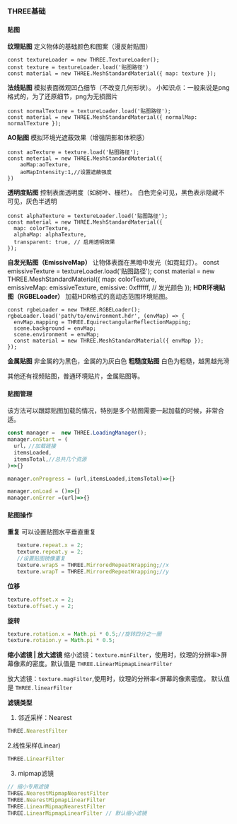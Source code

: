### THREE基础
#### 贴图
__纹理贴图__
定义物体的基础颜色和图案（漫反射贴图）
```
const textureLoader = new THREE.TextureLoader();
const texture = textureLoader.load('贴图路径')
const material = new THREE.MeshStandardMaterial({ map: texture });
```
__法线贴图__
模拟表面微观凹凸细节（不改变几何形状）。
小知识点：一般来说是png格式的，为了还原细节，png为无损图片
```
const normalTexture = textureLoader.load('贴图路径');
const material = new THREE.MeshStandardMaterial({ normalMap: normalTexture });
```

__AO贴图__
模拟环境光遮蔽效果（增强阴影和体积感）
```
const aoTexture = texture.load('贴图路径');
const meterial = new THREE.MeshStandardMaterial({
    aoMap:aoTexture,
    aoMapIntensity:1,//设置遮蔽强度
})
```
__透明度贴图__
控制表面透明度（如树叶、栅栏）。
白色完全可见，黑色表示隐藏不可见，灰色半透明
```
const alphaTexture = textureLoader.load('贴图路径');
const material = new THREE.MeshStandardMaterial({
  map: colorTexture,
  alphaMap: alphaTexture,
  transparent: true, // 启用透明效果
});
```
__自发光贴图（EmissiveMap）__
让物体表面在黑暗中发光（如霓虹灯）。
const emissiveTexture = textureLoader.load('贴图路径');
const material = new THREE.MeshStandardMaterial({
  map: colorTexture,  
  emissiveMap: emissiveTexture,
  emissive: 0xffffff, // 发光颜色
});
__HDR环境贴图（RGBELoader）__
加载HDR格式的高动态范围环境贴图。
```
const rgbeLoader = new THREE.RGBELoader();
rgbeLoader.load('path/to/environment.hdr', (envMap) => {
  envMap.mapping = THREE.EquirectangularReflectionMapping;
  scene.background = envMap;
  scene.environment = envMap;
  const material = new THREE.MeshStandardMaterial({ envMap });
});
```
__金属贴图__
非金属的为黑色，金属的为灰白色
__粗糙度贴图__
白色为粗糙，越黑越光滑

其他还有视频贴图，普通环境贴片，金属贴图等。 

#### 贴图管理
该方法可以跟踪贴图加载的情况，特别是多个贴图需要一起加载的时候，非常合适。
```js
const manager =  new THREE.LoadingManager();
manager.onStart = (
  url，//加载链接
  itemsLoaded,
  itemsTotal,//总共几个资源
)=>{}

manager.onProgress = (url,itemsLoaded,itemsTotal)=>{}

manager.onLoad = ()=>{}
manager.onErrer =(url)=>{}
```

#### 贴图操作
__重复__
可以设置贴图水平垂直重复
```js
   texture.repeat.x = 2;
   texture.repeat.y = 2;
   //设置贴图镜像重复
   texture.wrapS = THREE.MirroredRepeatWrapping;//x
   texture.wrapT = THREE.MirroredRepeatWrapping;//y
```
__位移__
```js
texture.offset.x = 2;
texture.offset.y = 2;
```
__旋转__
```js
texture.rotation.x = Math.pi * 0.5;//旋转四分之一圈
texture.rotaion.y = Math.pi * 0.5;
```

__缩小滤镜 | 放大滤镜__
缩小滤镜：``texture.minFilter``，使用时，纹理的分辨率>屏幕像素的密度。默认值是 ``THREE.LinearMipmapLinearFilter``

放大滤镜：``texture.magFilter``,使用时，纹理的分辨率<屏幕的像素密度。 默认值是  ``THREE.linearFilter``

__滤镜类型__
1. 邻近采样：Nearest
```js
THREE.NearestFilter
```
2.线性采样(Linear)
```js
THREE.LinearFilter
```
3. mipmap滤镜
```js
// 缩小专用滤镜
THREE.NearestMipmapNearestFilter
THREE.NearestMipmapLinearFilter
THREE.LinearMipmapNearestFilter
THREE.LinearMipmapLinearFilter // 默认缩小滤镜
```
